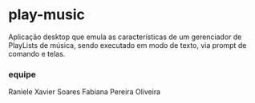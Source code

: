 # play-music
Aplicação desktop que emula as características de um gerenciador de PlayLists de música, sendo executado em modo de texto, via prompt de comando e telas.
### equipe 
Raniele Xavier Soares
Fabiana Pereira Oliveira 
